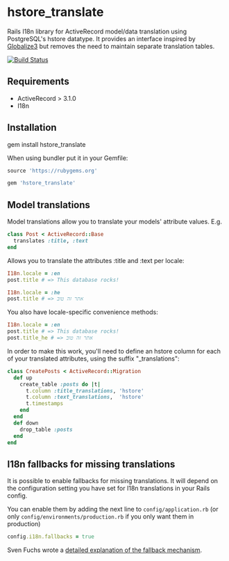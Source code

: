 # hstore_translate

Rails I18n library for ActiveRecord model/data translation using PostgreSQL's 
hstore datatype. It provides an interface inspired by 
[Globalize3](https://github.com/svenfuchs/globalize3) but removes the need to 
maintain separate translation tables.

[![Build Status](https://api.travis-ci.org/robworley/hstore_translate.png)](https://travis-ci.org/robworley/hstore_translate)

## Requirements

* ActiveRecord > 3.1.0
* I18n

## Installation

gem install hstore_translate

When using bundler put it in your Gemfile:

```ruby
source 'https://rubygems.org'

gem 'hstore_translate'
```

## Model translations

Model translations allow you to translate your models' attribute values. E.g.

```ruby
class Post < ActiveRecord::Base
  translates :title, :text
end
```

Allows you to translate the attributes :title and :text per locale:

```ruby
I18n.locale = :en
post.title # => This database rocks!

I18n.locale = :he
post.title # => אתר זה טוב
```

You also have locale-specific convenience methods:

```ruby
I18n.locale = :en
post.title # => This database rocks!
post.title_he # => אתר זה טוב
```

In order to make this work, you'll need to define an hstore column for each of
your translated attributes, using the suffix "_translations":

```ruby
class CreatePosts < ActiveRecord::Migration
  def up
    create_table :posts do |t|
      t.column :title_translations, 'hstore'
      t.column :text_translations,  'hstore'
      t.timestamps
    end
  end
  def down
    drop_table :posts
  end
end
```

## I18n fallbacks for missing translations

It is possible to enable fallbacks for missing translations. It will depend
on the configuration setting you have set for I18n translations in your Rails
config.

You can enable them by adding the next line to `config/application.rb` (or
only `config/environments/production.rb` if you only want them in production)

```ruby
config.i18n.fallbacks = true
```

Sven Fuchs wrote a [detailed explanation of the fallback
mechanism](https://github.com/svenfuchs/i18n/wiki/Fallbacks).
